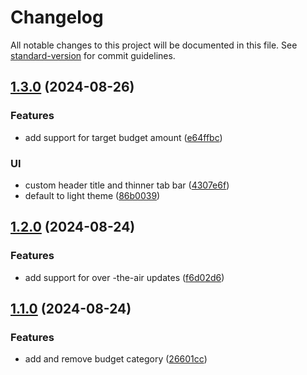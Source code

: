 # Changelog

All notable changes to this project will be documented in this file. See [standard-version](https://github.com/conventional-changelog/standard-version) for commit guidelines.

## [1.3.0](https://github.com/nicolaserrol/etala/compare/v1.2.0...v1.3.0) (2024-08-26)


### Features

* add support for target budget amount ([e64ffbc](https://github.com/nicolaserrol/etala/commit/e64ffbc76168e6677ebefb60c5e51baeeb3bb3c3))


### UI

* custom header title and thinner tab bar ([4307e6f](https://github.com/nicolaserrol/etala/commit/4307e6f592915819651a152526e6b1a512f39e78))
* default to light theme ([86b0039](https://github.com/nicolaserrol/etala/commit/86b003930e824980ec0a1d7c8c4f098711e88ab8))

## [1.2.0](https://github.com/nicolaserrol/etala/compare/v1.1.0...v1.2.0) (2024-08-24)


### Features

* add support for over -the-air updates ([f6d02d6](https://github.com/nicolaserrol/etala/commit/f6d02d682a73402319baee38f86f125f4cc94bea))

## [1.1.0](https://github.com/nicolaserrol/etala/compare/v1.0.0...v1.1.0) (2024-08-24)


### Features

* add and remove budget category ([26601cc](https://github.com/nicolaserrol/etala/commit/26601cc086b1f609e2abc2da6d34340157338dd4))
